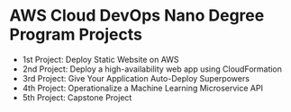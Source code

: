 # AWS Cloud DevOps Nano Degree Program Projects
 * 1st Project: Deploy Static Website on AWS
 * 2nd Project: Deploy a high-availability web app using CloudFormation
 * 3rd Project: Give Your Application Auto-Deploy Superpowers
 * 4th Project: Operationalize a Machine Learning Microservice API
 * 5th Project: Capstone Project
